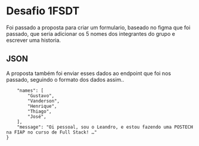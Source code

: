 # Desafio 1FSDT

Foi passado a proposta para criar um formulario, baseado no figma que foi passado, que seria adicionar os 5 nomes dos integrantes do grupo e escrever uma historia.

## JSON

A proposta também foi enviar esses dados ao endpoint que foi nos passado, seguindo o formato dos dados assim..

```{
    "names": [
        "Gustavo",
        "Vanderson",
        "Henrique",
        "Thiago",
        "José",
    ],
    "message": "Oi pessoal, sou o Leandro, e estou fazendo uma POSTECH na FIAP no curso de Full Stack! …"
}
```
